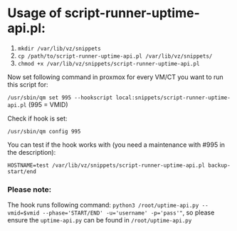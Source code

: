 # Usage of script-runner-uptime-api.pl: #

1. `mkdir /var/lib/vz/snippets`
2. `cp /path/to/script-runner-uptime-api.pl /var/lib/vz/snippets/`
3. `chmod +x /var/lib/vz/snippets/script-runner-uptime-api.pl`

Now set following command in proxmox for every VM/CT you want to run this script for:

`/usr/sbin/qm set 995 --hookscript local:snippets/script-runner-uptime-api.pl` (995 = VMID)

Check if hook is set:

`/usr/sbin/qm config 995`

You can test if the hook works with (you need a maintenance with #995 in the description):

`HOSTNAME=test /var/lib/vz/snippets/script-runner-uptime-api.pl backup-start/end`

### Please note: ###

The hook runs following command: `python3 /root/uptime-api.py --vmid=$vmid --phase='START/END' -u='username' -p='pass'"`, so 
please ensure the `uptime-api.py` can be found in `/root/uptime-api.py`